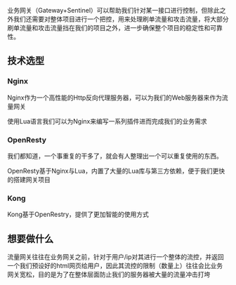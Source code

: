 
业务网关（Gateway+Sentinel）可以帮助我们针对某一接口进行控制，但除此之外我们还需要对整体项目进行一个把控，用来处理刷单流量和攻击流量，将大部分刷单流量和攻击流量挡在我们的项目之外，进一步确保整个项目的稳定性和可靠性。

## 技术选型

### Nginx

Nginx作为一个高性能的Http反向代理服务器，可以为我们的Web服务器来作为流量网关

使用Lua语言我们可以为Nginx来编写一系列插件进而完成我们的业务需求

### OpenResty

我们都知道，一个事重复的干多了，就会有人整理出一个可以重复使用的东西。

OpenResty基于Nginx与Lua，内置了大量的Lua库与第三方依赖，便于我们更快的搭建网关项目

### Kong

Kong基于OpenRestry，提供了更加智能的使用方式

## 想要做什么

流量网关往往在业务网关之前，针对于用户/ip对其进行一个整体的流控，并返回一个我们预设好的html网页给用户，因此其流控的限制（数量上）往往会比业务网关宽松，目的是为了在整体层面防止我们的服务器被大量的流量冲击打垮